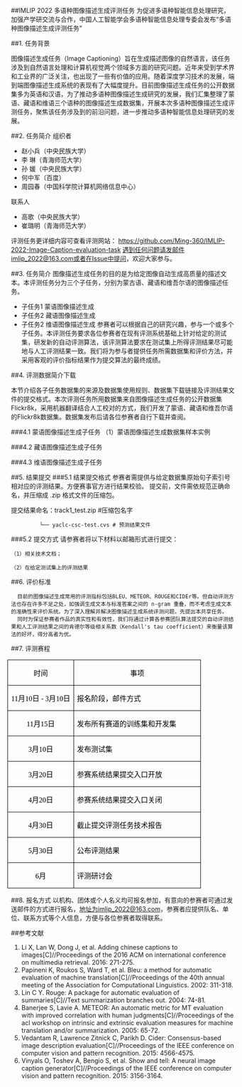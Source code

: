 
##IMLIP 2022 多语种图像描述生成评测任务
为促进多语种智能信息处理研究，加强产学研交流与合作，中国人工智能学会多语种智能信息处理专委会发布“多语种图像描述生成评测任务”

##1.    任务背景

图像描述生成任务（Image Captioning）旨在生成描述图像的自然语言，该任务涉及到自然语言处理和计算机视觉两个领域多方面的研究问题。近年来受到学术界和工业界的广泛关注，也出现了一些有价值的应用。随着深度学习技术的发展，端到端图像描述生成系统的表现有了大幅度提升。目前图像描述生成任务的公开数据集多为英语和汉语，为了推动多语种图像描述生成研究的发展，我们汇集整理了蒙语、藏语和维语三个语种的图像描述生成数据集，开展本次多语种图像描述生成评测任务，聚焦该任务涉及到的前沿问题，进一步推动多语种智能信息处理研究的发展。

##2.    任务简介
组织者 

* 赵小兵（中央民族大学）
* 李  琳（青海师范大学）
* 孙  媛（中央民族大学）
* 何中军（百度）
* 周园春（中国科学院计算机网络信息中心）

联系人

* 高歌（中央民族大学）
* 崔璐明（青海师范大学）

评测任务更详细内容可查看评测网站：
https://github.com/Ming-360/IMLIP-2022-Image-Caption-evaluation-task
遇到任何问题请发邮件imlip_2022@163.com或者在Issue中提问，欢迎大家参与。

##3.    任务简介
图像描述生成任务的目的是为给定图像自动生成高质量的描述文本。本评测任务分为三个子任务，分别为蒙古语、藏语和维吾尔语的图像描述任务。
* 子任务1 蒙语图像描述生成
* 子任务2 藏语图像描述生成
* 子任务2 维语图像描述生成
参赛者可以根据自己的研究兴趣，参与一个或多个子任务。本评测任务要求各位参赛者在现有评测系统基础上针对给定的测试集，研发新的自动评测算法，该评测算法要求在测试集上所得评测结果尽可能地与人工评测结果一致。我们将为参与者提供任务所需数据集和评价方法，并采用客观的评价指标结果作为提交算法的最终成绩。

##4.    评测数据简介下载

本节介绍各子任务数据集的来源及数据集使用规则、数据集下载链接及评测结果文件的提交格式。本次评测任务所用数据集来自图像描述生成任务的公开数据集Flickr8k，采用机器翻译结合人工校对的方式，我们开发了蒙语、藏语和维吾尔语的Flickr8k数据集。数据集发布后请各位参赛者自行下载并查阅。

###4.1    蒙语图像描述生成子任务
（1）蒙语图像描述生成数据集样本实例

###4.2    藏语图像描述生成子任务

###4.3    维语图像描述生成子任务

##5.    结果提交
###5.1    结果提交格式
  参赛者需提供与给定数据集原始句子索引号相对应的评测结果。方便赛事官方进行结果校验。
提交前，文件需依规范正确命名，并压缩成 .zip 格式文件的压缩包。

提交结果命名：track1_test.zip    #压缩包名字

             └── yaclc-csc-test.cvs	# 预测结果文件
             
###5.2    提交方式
请参赛者将以下材料以邮箱形式进行提交：

    （1）相关技术文档；

    （2）在给定测试集上的评测结果
    
##6.    评价标准

      目前的图像描述生成常用的评测指标包括BLEU、METEOR、ROUGE和CIDEr等。但自动评测方法也存在许多不足之处，如强调生成文本与标准答案之间的 n-gram 重叠，而不考虑生成文本的准确性来评价系统。为了深入理解并解决图像描述生成系统评测问题，先提出本共享任务。
      同时为保证参赛者作品的真实性和有效性，我们将通过计算各参赛团队算法提交的自动评测结果和人工评测结果之间的肯德尔等级相关系数（Kendall's tau coefficient）来衡量该算法的好坏，得分高者为优。

##7.    评测赛程

<table class=MsoTableGrid border=1 cellspacing=0 cellpadding=0 width="103%"
 style='width:103.54%;margin-left:-5.7pt;border-collapse:collapse;border:none;
 mso-border-alt:solid windowtext .5pt;mso-yfti-tbllook:1184;mso-padding-alt:
 0cm 5.4pt 0cm 5.4pt'>
 <tr style='mso-yfti-irow:0;mso-yfti-firstrow:yes;height:19.85pt'>
  <td width="34%" style='width:34.08%;border:solid windowtext 1.0pt;mso-border-alt:
  solid windowtext .5pt;padding:0cm 5.4pt 0cm 5.4pt;height:19.85pt'>
  <p class=MsoNormal align=center style='text-align:center;mso-pagination:widow-orphan'><span
  style='font-size:12.0pt;font-family:宋体;mso-bidi-font-family:宋体;color:black;
  mso-font-kerning:0pt;mso-bidi-language:AR'>时间</span><span lang=EN-US
  style='font-size:12.0pt;font-family:宋体;mso-bidi-font-family:宋体;color:black;
  mso-fareast-language:ZH'><o:p></o:p></span></p>
  </td>
  <td width="65%" style='width:65.9%;border:solid windowtext 1.0pt;border-left:
  none;mso-border-left-alt:solid windowtext .5pt;mso-border-alt:solid windowtext .5pt;
  padding:0cm 5.4pt 0cm 5.4pt;height:19.85pt'>
  <p class=MsoNormal align=center style='text-align:center;mso-pagination:widow-orphan'><span
  style='font-size:12.0pt;font-family:宋体;mso-bidi-font-family:宋体;color:black;
  mso-font-kerning:0pt;mso-bidi-language:AR'>事项</span><span lang=EN-US
  style='font-size:12.0pt;font-family:宋体;mso-bidi-font-family:宋体;color:black;
  mso-fareast-language:ZH'><o:p></o:p></span></p>
  </td>
 </tr>
 <tr style='mso-yfti-irow:1;height:19.85pt'>
  <td width="34%" style='width:34.08%;border:solid windowtext 1.0pt;border-top:
  none;mso-border-top-alt:solid windowtext .5pt;mso-border-alt:solid windowtext .5pt;
  padding:0cm 5.4pt 0cm 5.4pt;height:19.85pt'>
  <p class=MsoNormal align=center style='text-align:center;mso-pagination:widow-orphan'><span
  lang=EN-US style='font-size:12.0pt;font-family:宋体;mso-bidi-font-family:宋体;
  color:black;mso-font-kerning:0pt;mso-bidi-language:AR'>11</span><span
  style='font-size:12.0pt;font-family:宋体;mso-bidi-font-family:宋体;color:black;
  mso-font-kerning:0pt;mso-bidi-language:AR'>月<span lang=EN-US>10</span>日 <span
  lang=EN-US>- 3</span></span><span lang=ZH style='font-size:12.0pt;font-family:
  宋体;mso-bidi-font-family:宋体;color:black;mso-font-kerning:0pt;mso-fareast-language:
  ZH;mso-bidi-language:AR'>月</span><span lang=EN-US style='font-size:12.0pt;
  font-family:宋体;mso-bidi-font-family:宋体;color:black;mso-font-kerning:0pt;
  mso-fareast-language:ZH;mso-bidi-language:AR'>10</span><span
  style='font-size:12.0pt;font-family:宋体;mso-bidi-font-family:宋体;color:black;
  mso-font-kerning:0pt;mso-bidi-language:AR'>日</span><span lang=EN-US
  style='font-size:12.0pt;font-family:宋体;mso-bidi-font-family:宋体;color:black'><o:p></o:p></span></p>
  </td>
  <td width="65%" style='width:65.9%;border-top:none;border-left:none;
  border-bottom:solid windowtext 1.0pt;border-right:solid windowtext 1.0pt;
  mso-border-top-alt:solid windowtext .5pt;mso-border-left-alt:solid windowtext .5pt;
  mso-border-alt:solid windowtext .5pt;padding:0cm 5.4pt 0cm 5.4pt;height:19.85pt'>
  <p class=MsoNormal align=left style='text-align:left;mso-pagination:widow-orphan'><span
  style='font-size:12.0pt;font-family:宋体;mso-bidi-font-family:宋体;color:black;
  mso-font-kerning:0pt;mso-bidi-language:AR'>报名</span><span lang=ZH
  style='font-size:12.0pt;font-family:宋体;mso-bidi-font-family:宋体;color:black;
  mso-font-kerning:0pt;mso-fareast-language:ZH;mso-bidi-language:AR'>阶段</span><span
  style='font-size:12.0pt;font-family:宋体;mso-bidi-font-family:宋体;color:black;
  mso-font-kerning:0pt;mso-bidi-language:AR'>，</span><span lang=ZH
  style='font-size:12.0pt;font-family:宋体;mso-bidi-font-family:宋体;color:black;
  mso-font-kerning:0pt;mso-fareast-language:ZH;mso-bidi-language:AR'>邮件方式</span><span
  lang=EN-US style='font-size:12.0pt;font-family:宋体;mso-bidi-font-family:宋体;
  color:black;mso-fareast-language:ZH'><o:p></o:p></span></p>
  </td>
 </tr>
 <tr style='mso-yfti-irow:2;height:19.85pt'>
  <td width="34%" style='width:34.08%;border:solid windowtext 1.0pt;border-top:
  none;mso-border-top-alt:solid windowtext .5pt;mso-border-alt:solid windowtext .5pt;
  padding:0cm 5.4pt 0cm 5.4pt;height:19.85pt'>
  <p class=MsoNormal align=center style='text-align:center;mso-pagination:widow-orphan'><span
  lang=EN-US style='font-size:12.0pt;font-family:宋体;mso-bidi-font-family:宋体;
  color:black;mso-font-kerning:0pt;mso-bidi-language:AR'>11</span><span
  style='font-size:12.0pt;font-family:宋体;mso-bidi-font-family:宋体;color:black;
  mso-font-kerning:0pt;mso-bidi-language:AR'>月<span lang=EN-US>15</span>日</span><span
  lang=EN-US style='font-size:12.0pt;font-family:宋体;mso-bidi-font-family:宋体;
  color:black'><o:p></o:p></span></p>
  </td>
  <td width="65%" style='width:65.9%;border-top:none;border-left:none;
  border-bottom:solid windowtext 1.0pt;border-right:solid windowtext 1.0pt;
  mso-border-top-alt:solid windowtext .5pt;mso-border-left-alt:solid windowtext .5pt;
  mso-border-alt:solid windowtext .5pt;padding:0cm 5.4pt 0cm 5.4pt;height:19.85pt'>
  <p class=MsoNormal align=left style='text-align:left;mso-pagination:widow-orphan'><span
  style='font-size:12.0pt;font-family:宋体;mso-bidi-font-family:宋体;color:black;
  mso-font-kerning:0pt;mso-bidi-language:AR'>发布所有赛道的训练集和开发集</span><span
  lang=EN-US style='font-size:12.0pt;font-family:宋体;mso-bidi-font-family:宋体;
  color:black'><o:p></o:p></span></p>
  </td>
 </tr>
 <tr style='mso-yfti-irow:3;height:19.85pt'>
  <td width="34%" style='width:34.08%;border:solid windowtext 1.0pt;border-top:
  none;mso-border-top-alt:solid windowtext .5pt;mso-border-alt:solid windowtext .5pt;
  padding:0cm 5.4pt 0cm 5.4pt;height:19.85pt'>
  <p class=MsoNormal align=center style='text-align:center;mso-pagination:widow-orphan'><span
  lang=EN-US style='font-size:12.0pt;font-family:宋体;mso-bidi-font-family:宋体;
  color:black;mso-font-kerning:0pt;mso-bidi-language:AR'>3</span><span
  style='font-size:12.0pt;font-family:宋体;mso-bidi-font-family:宋体;color:black;
  mso-font-kerning:0pt;mso-bidi-language:AR'>月<span lang=EN-US>10</span>日</span><span
  lang=EN-US style='font-size:12.0pt;font-family:宋体;mso-bidi-font-family:宋体;
  color:black;mso-fareast-language:ZH'><o:p></o:p></span></p>
  </td>
  <td width="65%" style='width:65.9%;border-top:none;border-left:none;
  border-bottom:solid windowtext 1.0pt;border-right:solid windowtext 1.0pt;
  mso-border-top-alt:solid windowtext .5pt;mso-border-left-alt:solid windowtext .5pt;
  mso-border-alt:solid windowtext .5pt;padding:0cm 5.4pt 0cm 5.4pt;height:19.85pt'>
  <p class=MsoNormal align=left style='text-align:left;mso-pagination:widow-orphan'><span
  style='font-size:12.0pt;font-family:宋体;mso-bidi-font-family:宋体;color:black;
  mso-font-kerning:0pt;mso-bidi-language:AR'>发布测试集</span><span lang=EN-US
  style='font-size:12.0pt;font-family:宋体;mso-bidi-font-family:宋体;color:black;
  mso-fareast-language:ZH'><o:p></o:p></span></p>
  </td>
 </tr>
 <tr style='mso-yfti-irow:4;height:19.85pt'>
  <td width="34%" style='width:34.08%;border:solid windowtext 1.0pt;border-top:
  none;mso-border-top-alt:solid windowtext .5pt;mso-border-alt:solid windowtext .5pt;
  padding:0cm 5.4pt 0cm 5.4pt;height:19.85pt'>
  <p class=MsoNormal align=center style='text-align:center;mso-pagination:widow-orphan'><span
  lang=EN-US style='font-size:12.0pt;font-family:宋体;mso-bidi-font-family:宋体;
  color:black;mso-font-kerning:0pt;mso-bidi-language:AR'>3</span><span
  style='font-size:12.0pt;font-family:宋体;mso-bidi-font-family:宋体;color:black;
  mso-font-kerning:0pt;mso-bidi-language:AR'>月<span lang=EN-US>20</span>日</span><span
  lang=EN-US style='font-size:12.0pt;font-family:宋体;mso-bidi-font-family:宋体;
  color:black;mso-fareast-language:ZH'><o:p></o:p></span></p>
  </td>
  <td width="65%" style='width:65.9%;border-top:none;border-left:none;
  border-bottom:solid windowtext 1.0pt;border-right:solid windowtext 1.0pt;
  mso-border-top-alt:solid windowtext .5pt;mso-border-left-alt:solid windowtext .5pt;
  mso-border-alt:solid windowtext .5pt;padding:0cm 5.4pt 0cm 5.4pt;height:19.85pt'>
  <p class=MsoNormal align=left style='text-align:left;mso-pagination:widow-orphan'><span
  style='font-size:12.0pt;font-family:宋体;mso-bidi-font-family:宋体;color:black;
  mso-font-kerning:0pt;mso-bidi-language:AR'>参赛系统结果提交入口开放</span><span
  lang=EN-US style='font-size:12.0pt;font-family:宋体;mso-bidi-font-family:宋体;
  color:black;mso-fareast-language:ZH'><o:p></o:p></span></p>
  </td>
 </tr>
 <tr style='mso-yfti-irow:5;height:19.85pt'>
  <td width="34%" style='width:34.08%;border:solid windowtext 1.0pt;border-top:
  none;mso-border-top-alt:solid windowtext .5pt;mso-border-alt:solid windowtext .5pt;
  padding:0cm 5.4pt 0cm 5.4pt;height:19.85pt'>
  <p class=MsoNormal align=center style='text-align:center;mso-pagination:widow-orphan'><span
  lang=EN-US style='font-size:12.0pt;font-family:宋体;mso-bidi-font-family:宋体;
  color:black;mso-font-kerning:0pt;mso-bidi-language:AR'>4</span><span
  style='font-size:12.0pt;font-family:宋体;mso-bidi-font-family:宋体;color:black;
  mso-font-kerning:0pt;mso-bidi-language:AR'>月<span lang=EN-US>20</span>日</span><span
  lang=EN-US style='font-size:12.0pt;font-family:宋体;mso-bidi-font-family:宋体;
  color:black;mso-fareast-language:ZH'><o:p></o:p></span></p>
  </td>
  <td width="65%" style='width:65.9%;border-top:none;border-left:none;
  border-bottom:solid windowtext 1.0pt;border-right:solid windowtext 1.0pt;
  mso-border-top-alt:solid windowtext .5pt;mso-border-left-alt:solid windowtext .5pt;
  mso-border-alt:solid windowtext .5pt;padding:0cm 5.4pt 0cm 5.4pt;height:19.85pt'>
  <p class=MsoNormal align=left style='text-align:left;mso-pagination:widow-orphan'><span
  style='font-size:12.0pt;font-family:宋体;mso-bidi-font-family:宋体;color:black;
  mso-font-kerning:0pt;mso-bidi-language:AR'>参赛系统结果提交入口关闭</span><span
  lang=EN-US style='font-size:12.0pt;font-family:宋体;mso-bidi-font-family:宋体;
  color:black;mso-fareast-language:ZH'><o:p></o:p></span></p>
  </td>
 </tr>
 <tr style='mso-yfti-irow:6;height:19.85pt'>
  <td width="34%" style='width:34.08%;border:solid windowtext 1.0pt;border-top:
  none;mso-border-top-alt:solid windowtext .5pt;mso-border-alt:solid windowtext .5pt;
  padding:0cm 5.4pt 0cm 5.4pt;height:19.85pt'>
  <p class=MsoNormal align=center style='text-align:center;mso-pagination:widow-orphan'><span
  lang=EN-US style='font-size:12.0pt;font-family:宋体;mso-bidi-font-family:宋体;
  color:black;mso-font-kerning:0pt;mso-bidi-language:AR'>4</span><span
  style='font-size:12.0pt;font-family:宋体;mso-bidi-font-family:宋体;color:black;
  mso-font-kerning:0pt;mso-bidi-language:AR'>月<span lang=EN-US>30</span>日</span><span
  lang=EN-US style='font-size:12.0pt;font-family:宋体;mso-bidi-font-family:宋体;
  color:black;mso-fareast-language:ZH'><o:p></o:p></span></p>
  </td>
  <td width="65%" style='width:65.9%;border-top:none;border-left:none;
  border-bottom:solid windowtext 1.0pt;border-right:solid windowtext 1.0pt;
  mso-border-top-alt:solid windowtext .5pt;mso-border-left-alt:solid windowtext .5pt;
  mso-border-alt:solid windowtext .5pt;padding:0cm 5.4pt 0cm 5.4pt;height:19.85pt'>
  <p class=MsoNormal align=left style='text-align:left;mso-pagination:widow-orphan'><span
  style='font-size:12.0pt;font-family:宋体;mso-bidi-font-family:宋体;color:black;
  mso-font-kerning:0pt;mso-bidi-language:AR'>截止提交评测任务技术报告</span><span
  lang=EN-US style='font-size:12.0pt;font-family:宋体;mso-bidi-font-family:宋体;
  color:black;mso-fareast-language:ZH'><o:p></o:p></span></p>
  </td>
 </tr>
 <tr style='mso-yfti-irow:7;height:19.85pt'>
  <td width="34%" style='width:34.08%;border:solid windowtext 1.0pt;border-top:
  none;mso-border-top-alt:solid windowtext .5pt;mso-border-alt:solid windowtext .5pt;
  padding:0cm 5.4pt 0cm 5.4pt;height:19.85pt'>
  <p class=MsoNormal align=center style='text-align:center;mso-pagination:widow-orphan'><span
  lang=EN-US style='font-size:12.0pt;font-family:宋体;mso-bidi-font-family:宋体;
  color:black;mso-font-kerning:0pt;mso-bidi-language:AR'>5</span><span
  style='font-size:12.0pt;font-family:宋体;mso-bidi-font-family:宋体;color:black;
  mso-font-kerning:0pt;mso-bidi-language:AR'>月<span lang=EN-US>30</span>日</span><span
  lang=EN-US style='font-size:12.0pt;font-family:宋体;mso-bidi-font-family:宋体;
  color:black;mso-fareast-language:ZH'><o:p></o:p></span></p>
  </td>
  <td width="65%" style='width:65.9%;border-top:none;border-left:none;
  border-bottom:solid windowtext 1.0pt;border-right:solid windowtext 1.0pt;
  mso-border-top-alt:solid windowtext .5pt;mso-border-left-alt:solid windowtext .5pt;
  mso-border-alt:solid windowtext .5pt;padding:0cm 5.4pt 0cm 5.4pt;height:19.85pt'>
  <p class=MsoNormal align=left style='text-align:left;mso-pagination:widow-orphan'><span
  style='font-size:12.0pt;font-family:宋体;mso-bidi-font-family:宋体;color:black;
  mso-font-kerning:0pt;mso-bidi-language:AR'>公布评测结果</span><span lang=EN-US
  style='font-size:12.0pt;font-family:宋体;mso-bidi-font-family:宋体;color:black;
  mso-fareast-language:ZH'><o:p></o:p></span></p>
  </td>
 </tr>
 <tr style='mso-yfti-irow:8;mso-yfti-lastrow:yes;height:19.85pt'>
  <td width="34%" style='width:34.08%;border:solid windowtext 1.0pt;border-top:
  none;mso-border-top-alt:solid windowtext .5pt;mso-border-alt:solid windowtext .5pt;
  padding:0cm 5.4pt 0cm 5.4pt;height:19.85pt'>
  <p class=MsoNormal align=center style='text-align:center;mso-pagination:widow-orphan'><span
  lang=EN-US style='font-size:12.0pt;font-family:宋体;mso-bidi-font-family:宋体;
  color:black;mso-font-kerning:0pt;mso-bidi-language:AR'>6</span><span
  style='font-size:12.0pt;font-family:宋体;mso-bidi-font-family:宋体;color:black;
  mso-font-kerning:0pt;mso-bidi-language:AR'>月</span><span lang=EN-US
  style='font-size:12.0pt;font-family:宋体;mso-bidi-font-family:宋体;color:black;
  mso-fareast-language:ZH'><o:p></o:p></span></p>
  </td>
  <td width="65%" style='width:65.9%;border-top:none;border-left:none;
  border-bottom:solid windowtext 1.0pt;border-right:solid windowtext 1.0pt;
  mso-border-top-alt:solid windowtext .5pt;mso-border-left-alt:solid windowtext .5pt;
  mso-border-alt:solid windowtext .5pt;padding:0cm 5.4pt 0cm 5.4pt;height:19.85pt'>
  <p class=MsoNormal align=left style='text-align:left;mso-pagination:widow-orphan'><span
  style='font-size:12.0pt;font-family:宋体;mso-bidi-font-family:宋体;color:black;
  mso-font-kerning:0pt;mso-bidi-language:AR'>评测研讨会</span><span lang=EN-US
  style='font-size:12.0pt;font-family:宋体;mso-bidi-font-family:宋体;color:black;
  mso-fareast-language:ZH'><o:p></o:p></span></p>
  </td>
 </tr>
</table>


##8.    报名方式
      以机构、团体或个人名义均可报名参加，有意向的参赛者可通过发送邮件的方式进行报名，地址为imlip_2022@163.com，参赛者应提供队名、单位、联系方式等个人信息，方便与各位参赛者取得联系。

##参考文献
1.    Li X, Lan W, Dong J, et al. Adding chinese captions to images[C]//Proceedings of the 2016 ACM on international conference on multimedia retrieval. 2016: 271-275.
2.	Papineni K, Roukos S, Ward T, et al. Bleu: a method for automatic evaluation of machine translation[C]//Proceedings of the 40th annual meeting of the Association for Computational Linguistics. 2002: 311-318.
3.	Lin C Y. Rouge: A package for automatic evaluation of summaries[C]//Text summarization branches out. 2004: 74-81.
4.	Banerjee S, Lavie A. METEOR: An automatic metric for MT evaluation with improved correlation with human judgments[C]//Proceedings of the acl workshop on intrinsic and extrinsic evaluation measures for machine translation and/or summarization. 2005: 65-72.
5.	Vedantam R, Lawrence Zitnick C, Parikh D. Cider: Consensus-based image description evaluation[C]//Proceedings of the IEEE conference on computer vision and pattern recognition. 2015: 4566-4575.
6.	Vinyals O, Toshev A, Bengio S, et al. Show and tell: A neural image caption generator[C]//Proceedings of the IEEE conference on computer vision and pattern recognition. 2015: 3156-3164.



